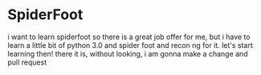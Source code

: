 # SpiderFoot
i want to learn spiderfoot
so there is a great job offer for me, but i have to learn a little bit of python 3.0 and spider foot and recon ng for it. let's start learning then!
there it is, without looking, i am gonna make a change and pull request
